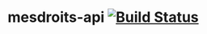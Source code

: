 mesdroits-api [![Build Status](https://secure.travis-ci.org/sgmap/mesdroits-api.svg)](http://travis-ci.org/sgmap/mesdroits-api)
=============
